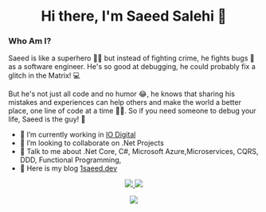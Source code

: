 <h1 align="center">Hi there, I'm Saeed Salehi 👋</h1>


### Who Am I?
Saeed is like a superhero 🦸‍♂️ but instead of fighting crime, he fights bugs 🐛 as a software engineer. He's so good at debugging, he could probably fix a glitch in the Matrix! 💻

But he's not just all code and no humor 😂, he knows that sharing his mistakes and experiences can help others and make the world a better place, one line of code at a time 👨‍💻. So if you need someone to debug your life, Saeed is the guy! 🤘

- 🔭 I’m currently working in [IO Digital](https://iodigital.com)
- 👯 I’m looking to collaborate on .Net Projects
- 💬 Talk to me about .Net Core, C#, Microsoft Azure,Microservices, CQRS, DDD, Functional Programming, 
- 📢 Here is my blog [1saeed.dev](https://1saeed.dev)

<p align="center">
 <a href="https://linkedin.com/in/1saeedsalehi" target="_blank">
  <img src="https://img.icons8.com/fluent/48/000000/linkedin.png" />
 </a>
  
 <a href="https://twitter.com/1saeedsalehi" target="_blank">
  <img src="https://img.icons8.com/fluent/48/000000/twitter.png" />
 </a>
</p>

<p align="center">
 <a href="#" alt="Saeed Salehi's github stats">
  <img src="https://github-readme-stats.vercel.app/api?username=1saeedsalehi&theme=tokyonight&show_icons=true" />
 </a>
</p>
